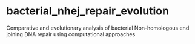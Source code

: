 # bacterial_nhej_repair_evolution
Comparative and evolutionary analysis of bacterial Non-homologous end joining DNA repair using computational approaches
